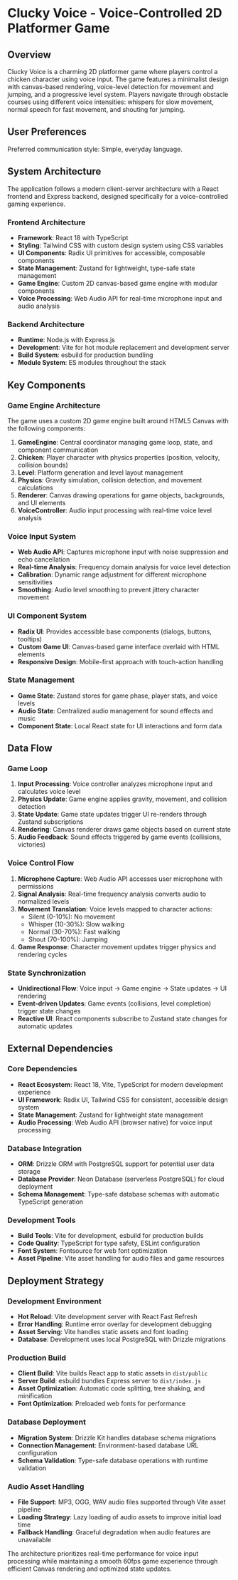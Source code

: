 # Clucky Voice - Voice-Controlled 2D Platformer Game

## Overview

Clucky Voice is a charming 2D platformer game where players control a chicken character using voice input. The game features a minimalist design with canvas-based rendering, voice-level detection for movement and jumping, and a progressive level system. Players navigate through obstacle courses using different voice intensities: whispers for slow movement, normal speech for fast movement, and shouting for jumping.

## User Preferences

Preferred communication style: Simple, everyday language.

## System Architecture

The application follows a modern client-server architecture with a React frontend and Express backend, designed specifically for a voice-controlled gaming experience.

### Frontend Architecture
- **Framework**: React 18 with TypeScript
- **Styling**: Tailwind CSS with custom design system using CSS variables
- **UI Components**: Radix UI primitives for accessible, composable components
- **State Management**: Zustand for lightweight, type-safe state management
- **Game Engine**: Custom 2D canvas-based game engine with modular components
- **Voice Processing**: Web Audio API for real-time microphone input and audio analysis

### Backend Architecture
- **Runtime**: Node.js with Express.js
- **Development**: Vite for hot module replacement and development server
- **Build System**: esbuild for production bundling
- **Module System**: ES modules throughout the stack

## Key Components

### Game Engine Architecture
The game uses a custom 2D game engine built around HTML5 Canvas with the following components:

1. **GameEngine**: Central coordinator managing game loop, state, and component communication
2. **Chicken**: Player character with physics properties (position, velocity, collision bounds)
3. **Level**: Platform generation and level layout management
4. **Physics**: Gravity simulation, collision detection, and movement calculations
5. **Renderer**: Canvas drawing operations for game objects, backgrounds, and UI elements
6. **VoiceController**: Audio input processing with real-time voice level analysis

### Voice Input System
- **Web Audio API**: Captures microphone input with noise suppression and echo cancellation
- **Real-time Analysis**: Frequency domain analysis for voice level detection
- **Calibration**: Dynamic range adjustment for different microphone sensitivities
- **Smoothing**: Audio level smoothing to prevent jittery character movement

### UI Component System
- **Radix UI**: Provides accessible base components (dialogs, buttons, tooltips)
- **Custom Game UI**: Canvas-based game interface overlaid with HTML elements
- **Responsive Design**: Mobile-first approach with touch-action handling

### State Management
- **Game State**: Zustand stores for game phase, player stats, and voice levels
- **Audio State**: Centralized audio management for sound effects and music
- **Component State**: Local React state for UI interactions and form data

## Data Flow

### Game Loop
1. **Input Processing**: Voice controller analyzes microphone input and calculates voice level
2. **Physics Update**: Game engine applies gravity, movement, and collision detection
3. **State Update**: Game state updates trigger UI re-renders through Zustand subscriptions
4. **Rendering**: Canvas renderer draws game objects based on current state
5. **Audio Feedback**: Sound effects triggered by game events (collisions, victories)

### Voice Control Flow
1. **Microphone Capture**: Web Audio API accesses user microphone with permissions
2. **Signal Analysis**: Real-time frequency analysis converts audio to normalized levels
3. **Movement Translation**: Voice levels mapped to character actions:
   - Silent (0-10%): No movement
   - Whisper (10-30%): Slow walking
   - Normal (30-70%): Fast walking  
   - Shout (70-100%): Jumping
4. **Game Response**: Character movement updates trigger physics and rendering cycles

### State Synchronization
- **Unidirectional Flow**: Voice input → Game engine → State updates → UI rendering
- **Event-driven Updates**: Game events (collisions, level completion) trigger state changes
- **Reactive UI**: React components subscribe to Zustand state changes for automatic updates

## External Dependencies

### Core Dependencies
- **React Ecosystem**: React 18, Vite, TypeScript for modern development experience
- **UI Framework**: Radix UI, Tailwind CSS for consistent, accessible design system
- **State Management**: Zustand for lightweight state management
- **Audio Processing**: Web Audio API (browser native) for voice input processing

### Database Integration
- **ORM**: Drizzle ORM with PostgreSQL support for potential user data storage
- **Database Provider**: Neon Database (serverless PostgreSQL) for cloud deployment
- **Schema Management**: Type-safe database schemas with automatic TypeScript generation

### Development Tools
- **Build Tools**: Vite for development, esbuild for production builds
- **Code Quality**: TypeScript for type safety, ESLint configuration
- **Font System**: Fontsource for web font optimization
- **Asset Pipeline**: Vite asset handling for audio files and game resources

## Deployment Strategy

### Development Environment
- **Hot Reload**: Vite development server with React Fast Refresh
- **Error Handling**: Runtime error overlay for development debugging
- **Asset Serving**: Vite handles static assets and font loading
- **Database**: Development uses local PostgreSQL with Drizzle migrations

### Production Build
- **Client Build**: Vite builds React app to static assets in `dist/public`
- **Server Build**: esbuild bundles Express server to `dist/index.js`
- **Asset Optimization**: Automatic code splitting, tree shaking, and minification
- **Font Optimization**: Preloaded web fonts for performance

### Database Deployment
- **Migration System**: Drizzle Kit handles database schema migrations
- **Connection Management**: Environment-based database URL configuration
- **Schema Validation**: Type-safe database operations with runtime validation

### Audio Asset Handling
- **File Support**: MP3, OGG, WAV audio files supported through Vite asset pipeline
- **Loading Strategy**: Lazy loading of audio assets to improve initial load time
- **Fallback Handling**: Graceful degradation when audio features are unavailable

The architecture prioritizes real-time performance for voice input processing while maintaining a smooth 60fps game experience through efficient Canvas rendering and optimized state updates.